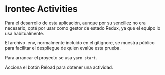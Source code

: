 # Irontec Activities

Para el desarrollo de esta aplicación, aunque por su sencillez no era necesario, opté por usar como gestor de estado Redux, ya que el equipo lo usa habitualmente.

El archivo .env, normalmente incluido en el gitignore, se muestra público para facilitar el despliegue de quien evalúe esta prueba.

Para arrancar el proyecto se usa `yarn start`.

Acciona el botón Reload para obtener una actividad.
